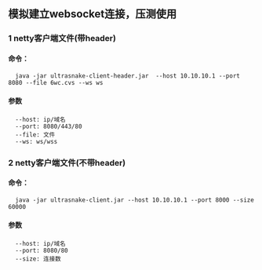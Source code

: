 ## 模拟建立websocket连接，压测使用
### 1 netty客户端文件(带header)
####  命令：
      java -jar ultrasnake-client-header.jar  --host 10.10.10.1 --port 8080 --file 6wc.cvs --ws ws 
####  参数      
      --host: ip/域名
      --port: 8080/443/80
      --file: 文件
      --ws: ws/wss

### 2 netty客户端文件(不带header)
####  命令：
      java -jar ultrasnake-client.jar --host 10.10.10.1 --port 8000 --size 60000
####  参数
      --host: ip/域名
      --port: 8080/80
      --size: 连接数
